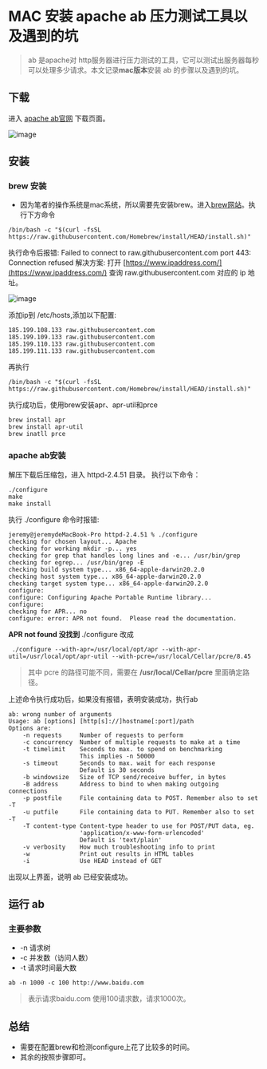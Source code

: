 # MAC 安装 apache ab 压力测试工具以及遇到的坑

> ab 是apache对 http服务器进行压力测试的工具，它可以测试出服务器每秒可以处理多少请求。本文记录**mac版本**安装 ab 的步骤以及遇到的坑。

## 下载
进入 [apache ab官网](https://httpd.apache.org/download.cgi) 下载页面。

![image](https://user-images.githubusercontent.com/11553237/169219878-21c47da0-13fb-40fc-9c6c-f3913fc8c04b.png)

## 安装
### brew 安装
* 因为笔者的操作系统是mac系统，所以需要先安装brew。进入[brew网站](https://brew.sh/index_zh-cn)。执行下方命令
```
/bin/bash -c "$(curl -fsSL https://raw.githubusercontent.com/Homebrew/install/HEAD/install.sh)"
```
执行命令后报错:
Failed to connect to raw.githubusercontent.com port 443: Connection refused
解决方案:
打开 [https://www.ipaddress.com/](https://www.ipaddress.com/) 查询 raw.githubusercontent.com 对应的 ip 地址。

![image](https://user-images.githubusercontent.com/11553237/169219938-77c0f7c3-3815-4c5e-90ce-372baf6ff927.png)


添加ip到 /etc/hosts,添加以下配置:
```
185.199.108.133 raw.githubusercontent.com
185.199.109.133 raw.githubusercontent.com
185.199.110.133 raw.githubusercontent.com
185.199.111.133 raw.githubusercontent.com
```
再执行
```
/bin/bash -c "$(curl -fsSL https://raw.githubusercontent.com/Homebrew/install/HEAD/install.sh)"
```
执行成功后，使用brew安装apr、apr-util和prce
```
brew install apr
brew install apr-util
brew inatll prce
```

### apache ab安装
解压下载后压缩包，进入 httpd-2.4.51 目录。
执行以下命令：
```
./configure
make
make install
```
执行 ./configure 命令时报错:
```
jeremy@jeremydeMacBook-Pro httpd-2.4.51 % ./configure
checking for chosen layout... Apache
checking for working mkdir -p... yes
checking for grep that handles long lines and -e... /usr/bin/grep
checking for egrep... /usr/bin/grep -E
checking build system type... x86_64-apple-darwin20.2.0
checking host system type... x86_64-apple-darwin20.2.0
checking target system type... x86_64-apple-darwin20.2.0
configure:
configure: Configuring Apache Portable Runtime library...
configure:
checking for APR... no
configure: error: APR not found.  Please read the documentation.
```
**APR not found 没找到**
./configure 改成
```
 ./configure --with-apr=/usr/local/opt/apr --with-apr-util=/usr/local/opt/apr-util --with-pcre=/usr/local/Cellar/pcre/8.45
```
>其中 pcre 的路径可能不同，需要在 **/usr/local/Cellar/pcre** 里面确定路径。

上述命令执行成功后，如果没有报错，表明安装成功，执行ab
```
ab: wrong number of arguments
Usage: ab [options] [http[s]://]hostname[:port]/path
Options are:
    -n requests     Number of requests to perform
    -c concurrency  Number of multiple requests to make at a time
    -t timelimit    Seconds to max. to spend on benchmarking
                    This implies -n 50000
    -s timeout      Seconds to max. wait for each response
                    Default is 30 seconds
    -b windowsize   Size of TCP send/receive buffer, in bytes
    -B address      Address to bind to when making outgoing connections
    -p postfile     File containing data to POST. Remember also to set -T
    -u putfile      File containing data to PUT. Remember also to set -T
    -T content-type Content-type header to use for POST/PUT data, eg.
                    'application/x-www-form-urlencoded'
                    Default is 'text/plain'
    -v verbosity    How much troubleshooting info to print
    -w              Print out results in HTML tables
    -i              Use HEAD instead of GET
```
出现以上界面，说明 ab 已经安装成功。

## 运行 ab
### 主要参数
* -n 请求树
* -c 并发数（访问人数）
* -t 请求时间最大数
```
ab -n 1000 -c 100 http://www.baidu.com
```
>表示请求baidu.com 使用100请求数，请求1000次。

## 总结
* 需要在配置brew和检测configure上花了比较多的时间。
* 其余的按照步骤即可。
